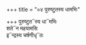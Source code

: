 +++
title = "०४ पुरुष्टुतस्य धामभिः"

+++
पुरुष्टुत᳓स्य धा᳓मभिः  
शते᳓न महयामसि  
इ᳓न्द्रस्य चर्षणीधृ᳓तः